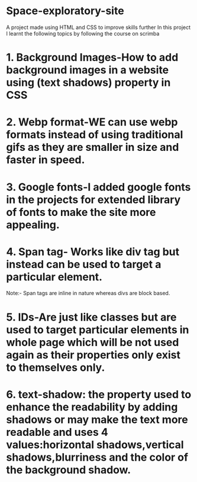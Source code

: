 
# Space-exploratory-site
A project made using HTML and CSS to improve skills further 
In this project I learnt the following topics by following the course on scrimba 
# 1. Background Images-How to add background images in a website using (text shadows) property in CSS
# 2. Webp format-WE can use webp formats instead of using traditional gifs as they are smaller in size and faster in speed.
# 3. Google fonts-I added google fonts in the projects for extended library of fonts to make the site more appealing.
# 4. Span tag- Works like div tag but instead can be used to target a particular element.
Note:- Span tags are inline in nature whereas divs are block based.
# 5. IDs-Are just like classes but are used to target particular elements in whole page which will be not used again as their properties only exist to themselves only.
# 6. text-shadow: the property used to enhance the readability by adding shadows or may make the text more readable and uses 4 values:horizontal shadows,vertical shadows,blurriness and the color of the background shadow.
